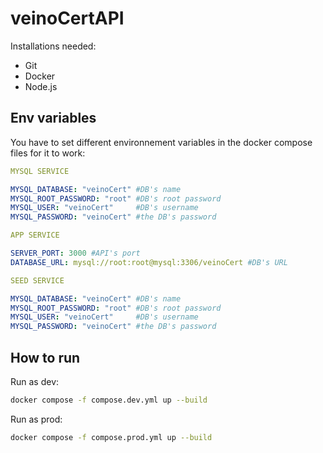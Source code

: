 # veinoCertAPI

Installations needed:

- Git
- Docker
- Node.js

## Env variables

You have to set different environnement variables in the docker compose files for it to work:

```yml
MYSQL SERVICE

MYSQL_DATABASE: "veinoCert" #DB's name
MYSQL_ROOT_PASSWORD: "root" #DB's root password
MYSQL_USER: "veinoCert"     #DB's username
MYSQL_PASSWORD: "veinoCert" #the DB's password

APP SERVICE

SERVER_PORT: 3000 #API's port
DATABASE_URL: mysql://root:root@mysql:3306/veinoCert #DB's URL

SEED SERVICE

MYSQL_DATABASE: "veinoCert" #DB's name
MYSQL_ROOT_PASSWORD: "root" #DB's root password
MYSQL_USER: "veinoCert"     #DB's username
MYSQL_PASSWORD: "veinoCert" #the DB's password
```

## How to run

Run as dev:

```bash
docker compose -f compose.dev.yml up --build
```

Run as prod:

```bash
docker compose -f compose.prod.yml up --build
```
